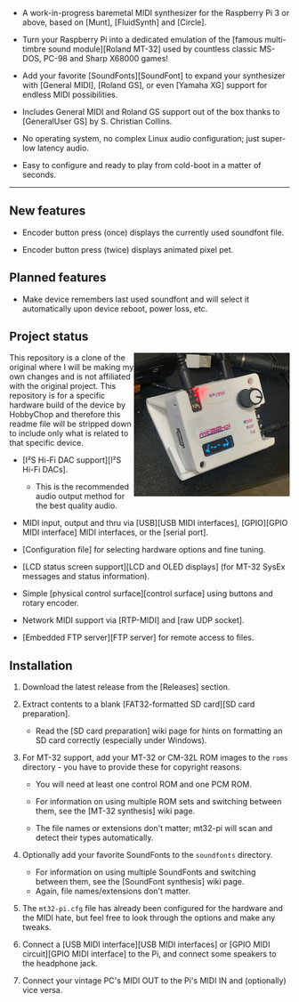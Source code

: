 

- A work-in-progress baremetal MIDI synthesizer for the Raspberry Pi 3 or above, based on [Munt], [FluidSynth] and [Circle].

- Turn your Raspberry Pi into a dedicated emulation of the [famous multi-timbre sound module][Roland MT-32] used by countless classic MS-DOS, PC-98 and Sharp X68000 games!

- Add your favorite [SoundFonts][SoundFont] to expand your synthesizer with [General MIDI], [Roland GS], or even [Yamaha XG] support for endless MIDI possibilities.

- Includes General MIDI and Roland GS support out of the box thanks to [GeneralUser GS] by S. Christian Collins.

- No operating system, no complex Linux audio configuration; just super-low latency audio.

- Easy to configure and ready to play from cold-boot in a matter of seconds.

---

## New features

- Encoder button press (once) displays the currently used soundfont file.

- Encoder button press (twice) displays animated pixel pet.

## Planned features

- Make device remembers last used soundfont and will select it automatically upon device reboot, power loss, etc.

## Project status

<img title="mt32-pi running on the Raspberry Pi 3 A+" width="280rem" align="right" src="images/mt32-pi-wht-pet.jpeg">
This repository is a clone of the original where I will be making my own changes and is not affiliated with the original project. This repository is for a specific hardware build of the device by HobbyChop and therefore this readme file will be stripped down to include only what is related to that specific device.

- [I²S Hi-Fi DAC support][I²S Hi-Fi DACs].
  * This is the recommended audio output method for the best quality audio.

- MIDI input, output and thru via [USB][USB MIDI interfaces], [GPIO][GPIO MIDI interface] MIDI interfaces, or the [serial port].

- [Configuration file] for selecting hardware options and fine tuning.

- [LCD status screen support][LCD and OLED displays] (for MT-32 SysEx messages and status information).

- Simple [physical control surface][control surface] using buttons and rotary encoder.

- Network MIDI support via [RTP-MIDI] and [raw UDP socket].

- [Embedded FTP server][FTP server] for remote access to files.

## Installation

1. Download the latest release from the [Releases] section.

2. Extract contents to a blank [FAT32-formatted SD card][SD card preparation].
    * Read the [SD card preparation] wiki page for hints on formatting an SD card correctly (especially under Windows).

3. For MT-32 support, add your MT-32 or CM-32L ROM images to the `roms` directory - you have to provide these for copyright reasons.
    * You will need at least one control ROM and one PCM ROM.

    * For information on using multiple ROM sets and switching between them, see the [MT-32 synthesis] wiki page.
    * The file names or extensions don't matter; mt32-pi will scan and detect their types automatically.

4. Optionally add your favorite SoundFonts to the `soundfonts` directory.
    * For information on using multiple SoundFonts and switching between them, see the [SoundFont synthesis] wiki page.
    * Again, file names/extensions don't matter.

5. The `mt32-pi.cfg` file has already been configured for the hardware and the MIDI hate, but feel free to look through the options and make any tweaks.

6. Connect a [USB MIDI interface][USB MIDI interfaces] or [GPIO MIDI circuit][GPIO MIDI interface] to the Pi, and connect some speakers to the headphone jack.

7. Connect your vintage PC's MIDI OUT to the Pi's MIDI IN and (optionally) vice versa.

